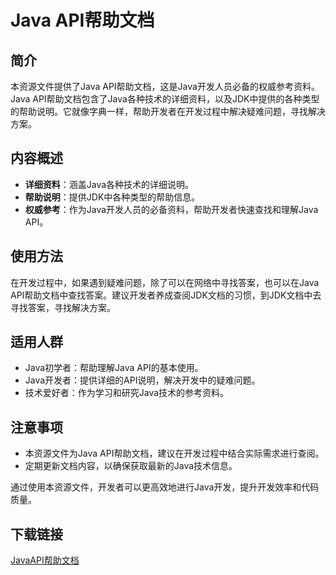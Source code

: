 # Java API帮助文档

## 简介

本资源文件提供了Java API帮助文档，这是Java开发人员必备的权威参考资料。Java API帮助文档包含了Java各种技术的详细资料，以及JDK中提供的各种类型的帮助说明。它就像字典一样，帮助开发者在开发过程中解决疑难问题，寻找解决方案。

## 内容概述

- **详细资料**：涵盖Java各种技术的详细说明。
- **帮助说明**：提供JDK中各种类型的帮助信息。
- **权威参考**：作为Java开发人员的必备资料，帮助开发者快速查找和理解Java API。

## 使用方法

在开发过程中，如果遇到疑难问题，除了可以在网络中寻找答案，也可以在Java API帮助文档中查找答案。建议开发者养成查阅JDK文档的习惯，到JDK文档中去寻找答案，寻找解决方案。

## 适用人群

- Java初学者：帮助理解Java API的基本使用。
- Java开发者：提供详细的API说明，解决开发中的疑难问题。
- 技术爱好者：作为学习和研究Java技术的参考资料。

## 注意事项

- 本资源文件为Java API帮助文档，建议在开发过程中结合实际需求进行查阅。
- 定期更新文档内容，以确保获取最新的Java技术信息。

通过使用本资源文件，开发者可以更高效地进行Java开发，提升开发效率和代码质量。

## 下载链接

[JavaAPI帮助文档](https://pan.quark.cn/s/46ac0dffc195)